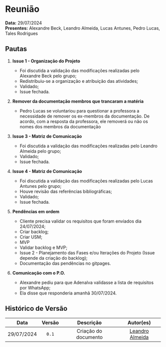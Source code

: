 # Reunião

**Data:** 29/07/2024  
**Presentes:** Alexandre Beck, Leandro Almeida, Lucas Antunes, Pedro Lucas, Tales Rodrigues

## Pautas

1. **Issue 1 - Organização do Projeto**
   - Foi discutida a validação das modificações realizadas pelo Alexandre Beck pelo grupo;
   - Redistribuiu-se a organização e atribuição das atividades;
   - Validado;
   - Issue fechada.

2. **Remover da documentação membros que trancaram a matéria**
   - Pedro Lucas se voluntariou para questionar a professora a necessidade de remover os ex-membros da documentação. De acordo, com a resposta da professora, ele removerá ou não os nomes dos membros da documentação

3. **Issue 3 - Matriz de Comunicação**
    - Foi discutida a validação das modificações realizadas pelo Leandro Almeida pelo grupo;
    - Validado;
    - Issue fechada.

3. **Issue 4 - Matriz de Comunicação**
    - Foi discutida a validação das modificações realizadas pelo Lucas Antunes pelo grupo;
    - Houve revisão das referências bibliográficas;
    - Validado;
    - Issue fechada.

4. **Pendências em ordem**
    - Cliente precisa validar os requisitos que foram enviados dia 24/07/2024;
    - Criar backlog;
    - Criar USM;
    - MVP
    - Validar backlog e MVP;
    - Issue 2 - Planejamento das Fases e/ou Iterações do Projeto (Issue depende da criação do backlog);
    - Documentação das pendências no gitpages.

5. **Comunicação com o P.O.**
    - Alexandre pediu para que Adenalva validasse a lista de requisitos por WhatsApp;
    - Ela disse que responderia amanhã 30/07/2024.

## Histórico de Versão

|    Data    | Versão |              Descrição              |                      Autor(es)                      |
| :--------: | :----: | :---------------------------------: | :-------------------------------------------------: |
| 29/07/2024 | `0.1`  | Criação do documento | [Leandro Almeida](https://github.com/leanars) |

